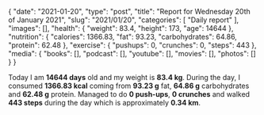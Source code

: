 {
    "date": "2021-01-20",
    "type": "post",
    "title": "Report for Wednesday 20th of January 2021",
    "slug": "2021\/01\/20",
    "categories": [
        "Daily report"
    ],
    "images": [],
    "health": {
        "weight": 83.4,
        "height": 173,
        "age": 14644
    },
    "nutrition": {
        "calories": 1366.83,
        "fat": 93.23,
        "carbohydrates": 64.86,
        "protein": 62.48
    },
    "exercise": {
        "pushups": 0,
        "crunches": 0,
        "steps": 443
    },
    "media": {
        "books": [],
        "podcast": [],
        "youtube": [],
        "movies": [],
        "photos": []
    }
}

Today I am <strong>14644 days</strong> old and my weight is <strong>83.4 kg</strong>. During the day, I consumed <strong>1366.83 kcal</strong> coming from <strong>93.23 g</strong> fat, <strong>64.86 g</strong> carbohydrates and <strong>62.48 g</strong> protein. Managed to do <strong>0 push-ups</strong>, <strong>0 crunches</strong> and walked <strong>443 steps</strong> during the day which is approximately <strong>0.34 km</strong>.